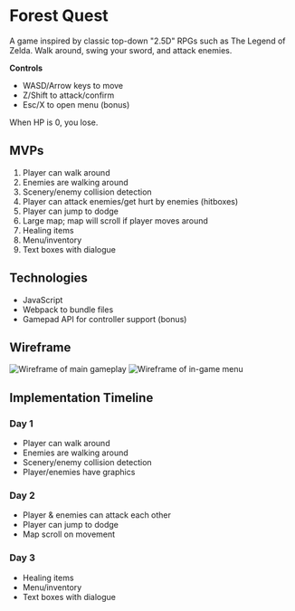 # Forest Quest

A game inspired by classic top-down "2.5D" RPGs such as The Legend of Zelda. Walk around, swing your sword, and attack enemies.

**Controls**
* WASD/Arrow keys to move
* Z/Shift to attack/confirm
* Esc/X to open menu (bonus)

When HP is 0, you lose.

## MVPs

1. Player can walk around
2. Enemies are walking around
3. Scenery/enemy collision detection
4. Player can attack enemies/get hurt by enemies (hitboxes)
5. Player can jump to dodge
6. Large map; map will scroll if player moves around
7. Healing items
8. Menu/inventory
9. Text boxes with dialogue

## Technologies

* JavaScript
* Webpack to bundle files
* Gamepad API for controller support (bonus)

## Wireframe

![Wireframe of main gameplay](https://i.imgur.com/6SXsUQD.png)
![Wireframe of in-game menu](https://i.imgur.com/pxWM4dP.png)

## Implementation Timeline

### Day 1

* Player can walk around
* Enemies are walking around
* Scenery/enemy collision detection
* Player/enemies have graphics

### Day 2

* Player & enemies can attack each other
* Player can jump to dodge
* Map scroll on movement

### Day 3

* Healing items
* Menu/inventory
* Text boxes with dialogue
